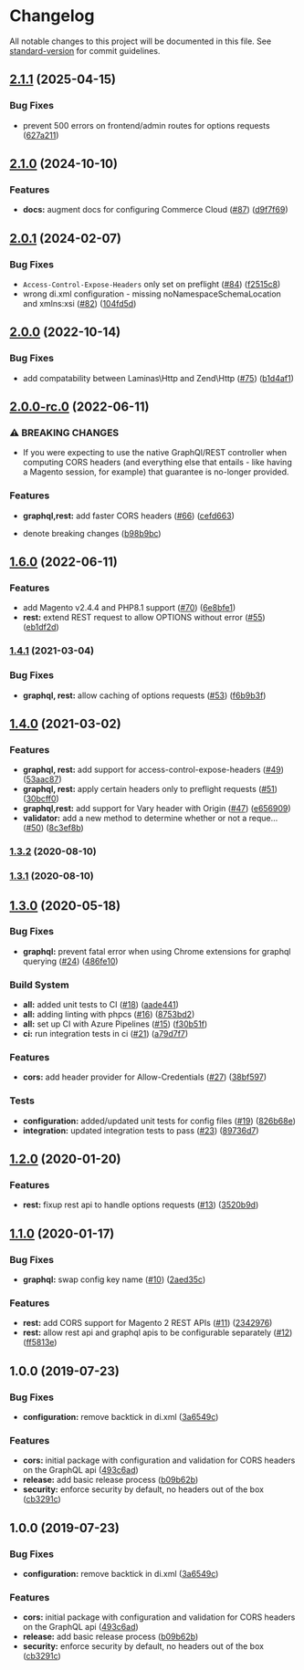 # Changelog

All notable changes to this project will be documented in this file. See [standard-version](https://github.com/conventional-changelog/standard-version) for commit guidelines.

## [2.1.1](https://github.com/graycoreio/magento2-cors/compare/v2.1.0...v2.1.1) (2025-04-15)


### Bug Fixes

* prevent 500 errors on frontend/admin routes for options requests ([627a211](https://github.com/graycoreio/magento2-cors/commit/627a21190d3636ae32303da738e87182c1536bf6))

## [2.1.0](https://github.com/graycoreio/magento2-cors/compare/v2.0.1...v2.1.0) (2024-10-10)


### Features

* **docs:** augment docs for configuring Commerce Cloud ([#87](https://github.com/graycoreio/magento2-cors/issues/87)) ([d9f7f69](https://github.com/graycoreio/magento2-cors/commit/d9f7f69b301ba9bcbfb03bca8d27254a6eb98601))

## [2.0.1](https://github.com/graycoreio/magento2-cors/compare/v2.0.0...v2.0.1) (2024-02-07)


### Bug Fixes

* `Access-Control-Expose-Headers` only set on preflight ([#84](https://github.com/graycoreio/magento2-cors/issues/84)) ([f2515c8](https://github.com/graycoreio/magento2-cors/commit/f2515c831641eeb9cc3dbefc082a14706158581b))
* wrong di.xml configuration - missing noNamespaceSchemaLocation and xmlns:xsi ([#82](https://github.com/graycoreio/magento2-cors/issues/82)) ([104fd5d](https://github.com/graycoreio/magento2-cors/commit/104fd5dcb3a1c00e83a06973719d4aa4683cdcc6))

## [2.0.0](https://github.com/graycoreio/magento2-cors/compare/v2.0.0-rc.0...v2.0.0) (2022-10-14)


### Bug Fixes

* add compatability between Laminas\Http and Zend\Http ([#75](https://github.com/graycoreio/magento2-cors/issues/75)) ([b1d4af1](https://github.com/graycoreio/magento2-cors/commit/b1d4af124b1a1a0f3ad19009a0eba5d9d973309f))

## [2.0.0-rc.0](https://github.com/graycoreio/magento2-cors/compare/v1.6.0...v2.0.0-rc.0) (2022-06-11)


### ⚠ BREAKING CHANGES

* If you were expecting to use the native GraphQl/REST controller when computing CORS headers (and everything else that entails - like having a Magento session, for example) that guarantee is no-longer provided.

### Features

* **graphql,rest:** add faster CORS headers ([#66](https://github.com/graycoreio/magento2-cors/issues/66)) ([cefd663](https://github.com/graycoreio/magento2-cors/commit/cefd6631d4f2aaf5347875a02d773317480783d5))


* denote breaking changes ([b98b9bc](https://github.com/graycoreio/magento2-cors/commit/b98b9bcfcefa533f84e85921a9becb5be2a9ff71))

## [1.6.0](https://github.com/graycoreio/magento2-cors/compare/v1.4.1...v1.6.0) (2022-06-11)


### Features

* add Magento v2.4.4 and PHP8.1 support ([#70](https://github.com/graycoreio/magento2-cors/issues/70)) ([6e8bfe1](https://github.com/graycoreio/magento2-cors/commit/6e8bfe184e47e602b26c001d986bb296d42c3665))
* **rest:** extend REST request to allow OPTIONS without error ([#55](https://github.com/graycoreio/magento2-cors/issues/55)) ([eb1df2d](https://github.com/graycoreio/magento2-cors/commit/eb1df2d0c25897897998e8e3f88fcec500a8a3f8))

### [1.4.1](https://github.com/graycoreio/magento2-cors/compare/v1.4.0...v1.4.1) (2021-03-04)


### Bug Fixes

* **graphql, rest:** allow caching of options requests ([#53](https://github.com/graycoreio/magento2-cors/issues/53)) ([f6b9b3f](https://github.com/graycoreio/magento2-cors/commit/f6b9b3fbf042d7c551b3993cca8e24a169309748))

## [1.4.0](https://github.com/graycoreio/magento2-cors/compare/v1.3.2...v1.4.0) (2021-03-02)


### Features

* **graphql, rest:** add support for access-control-expose-headers ([#49](https://github.com/graycoreio/magento2-cors/issues/49)) ([53aac87](https://github.com/graycoreio/magento2-cors/commit/53aac87f4397352426dc5b8eef720ca22a5594f6))
* **graphql, rest:** apply certain headers only to preflight requests ([#51](https://github.com/graycoreio/magento2-cors/issues/51)) ([30bcff0](https://github.com/graycoreio/magento2-cors/commit/30bcff0931134e56d0f4d4217bfe84dde1588b00))
* **graphql,rest:** add support for Vary header with Origin ([#47](https://github.com/graycoreio/magento2-cors/issues/47)) ([e656909](https://github.com/graycoreio/magento2-cors/commit/e65690922063d7e52e0cd6bbed8643dda4a3d061))
* **validator:** add a new method to determine whether or not a reque… ([#50](https://github.com/graycoreio/magento2-cors/issues/50)) ([8c3ef8b](https://github.com/graycoreio/magento2-cors/commit/8c3ef8b085c79dfd6aad8a6a3a725ade98e9490b))

### [1.3.2](https://github.com/graycoreio/magento2-cors/compare/v1.3.1...v1.3.2) (2020-08-10)

### [1.3.1](https://github.com/graycoreio/magento2-cors/compare/v1.3.0...v1.3.1) (2020-08-10)

## [1.3.0](https://github.com/graycoreio/magento2-cors/compare/v1.2.0...v1.3.0) (2020-05-18)


### Bug Fixes

* **graphql:** prevent fatal error when using Chrome extensions for graphql querying ([#24](https://github.com/graycoreio/magento2-cors/issues/24)) ([486fe10](https://github.com/graycoreio/magento2-cors/commit/486fe10))


### Build System

* **all:** added unit tests to CI ([#18](https://github.com/graycoreio/magento2-cors/issues/18)) ([aade441](https://github.com/graycoreio/magento2-cors/commit/aade441))
* **all:** adding linting with phpcs ([#16](https://github.com/graycoreio/magento2-cors/issues/16)) ([8753bd2](https://github.com/graycoreio/magento2-cors/commit/8753bd2))
* **all:** set up CI with Azure Pipelines ([#15](https://github.com/graycoreio/magento2-cors/issues/15)) ([f30b51f](https://github.com/graycoreio/magento2-cors/commit/f30b51f))
* **ci:** run integration tests in ci ([#21](https://github.com/graycoreio/magento2-cors/issues/21)) ([a79d7f7](https://github.com/graycoreio/magento2-cors/commit/a79d7f7))


### Features

* **cors:** add header provider for Allow-Credentials ([#27](https://github.com/graycoreio/magento2-cors/issues/27)) ([38bf597](https://github.com/graycoreio/magento2-cors/commit/38bf597))


### Tests

* **configuration:** added/updated unit tests for config files ([#19](https://github.com/graycoreio/magento2-cors/issues/19)) ([826b68e](https://github.com/graycoreio/magento2-cors/commit/826b68e))
* **integration:** updated integration tests to pass ([#23](https://github.com/graycoreio/magento2-cors/issues/23)) ([89736d7](https://github.com/graycoreio/magento2-cors/commit/89736d7))



## [1.2.0](https://github.com/graycoreio/magento2-cors/compare/v1.1.0...v1.2.0) (2020-01-20)


### Features

* **rest:** fixup rest api to handle options requests ([#13](https://github.com/graycoreio/magento2-cors/issues/13)) ([3520b9d](https://github.com/graycoreio/magento2-cors/commit/3520b9d))



## [1.1.0](https://github.com/graycoreio/magento2-cors/compare/v1.0.0...v1.1.0) (2020-01-17)


### Bug Fixes

* **graphql:** swap config key name ([#10](https://github.com/graycoreio/magento2-cors/issues/10)) ([2aed35c](https://github.com/graycoreio/magento2-cors/commit/2aed35c))


### Features

* **rest:** add CORS support for Magento 2 REST APIs ([#11](https://github.com/graycoreio/magento2-cors/issues/11)) ([2342976](https://github.com/graycoreio/magento2-cors/commit/2342976))
* **rest:** allow rest api and graphql apis to be configurable separately ([#12](https://github.com/graycoreio/magento2-cors/issues/12)) ([ff5813e](https://github.com/graycoreio/magento2-cors/commit/ff5813e))



## 1.0.0 (2019-07-23)


### Bug Fixes

* **configuration:** remove backtick in di.xml ([3a6549c](https://github.com/graycoreio/magento2-cors/commit/3a6549c))


### Features

* **cors:** initial package with configuration and validation for CORS headers on the GraphQL api ([493c6ad](https://github.com/graycoreio/magento2-cors/commit/493c6ad))
* **release:** add basic release process ([b09b62b](https://github.com/graycoreio/magento2-cors/commit/b09b62b))
* **security:** enforce security by default, no headers out of the box ([cb3291c](https://github.com/graycoreio/magento2-cors/commit/cb3291c))



## 1.0.0 (2019-07-23)


### Bug Fixes

* **configuration:** remove backtick in di.xml ([3a6549c](https://github.com/graycoreio/magento2-cors/commit/3a6549c))


### Features

* **cors:** initial package with configuration and validation for CORS headers on the GraphQL api ([493c6ad](https://github.com/graycoreio/magento2-cors/commit/493c6ad))
* **release:** add basic release process ([b09b62b](https://github.com/graycoreio/magento2-cors/commit/b09b62b))
* **security:** enforce security by default, no headers out of the box ([cb3291c](https://github.com/graycoreio/magento2-cors/commit/cb3291c))
